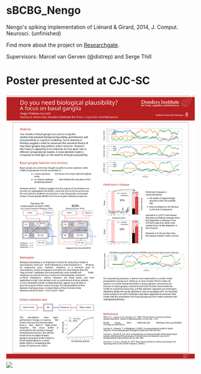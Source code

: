 # sBCBG_Nengo

Nengo's spiking implementation of Liénard &amp; Girard, 2014, J. Comput. Neurosci. (unfinished)

Find more about the project on [Researchgate](https://www.researchgate.net/project/Assessing-the-need-for-biological-plausibility-in-cognitive-modelling-a-focus-on-basal-ganglia-without-segregated-pathways).

Supervisors: Marcel van Gerven (@distrep) and Serge Thill

# Poster presented at CJC-SC

![Alt text](./poster.svg)
<img src="./controllers_brief.svg">
